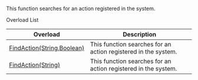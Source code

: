 This function searches for an action registered in the system.

Overload List

| Overload | Description |
| --- | --- |
| [FindAction(String,Boolean)](Eplan.EplApi.AFu~Eplan.EplApi.ApplicationFramework.ActionManager~FindAction(String,Boolean).html) | This function searches for an action registered in the system. |
| [FindAction(String)](Eplan.EplApi.AFu~Eplan.EplApi.ApplicationFramework.ActionManager~FindAction(String).html) | This function searches for an action registered in the system. |

